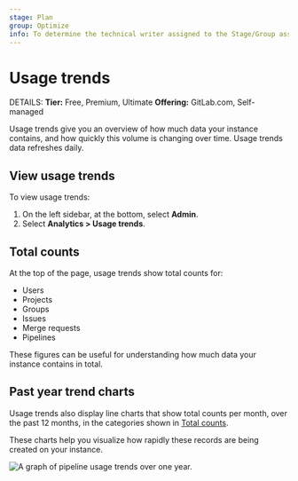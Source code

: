 ```yaml
---
stage: Plan
group: Optimize
info: To determine the technical writer assigned to the Stage/Group associated with this page, see https://handbook.gitlab.com/handbook/product/ux/technical-writing/#assignments
---
```


# Usage trends

DETAILS:
**Tier:** Free, Premium, Ultimate
**Offering:** GitLab.com, Self-managed

Usage trends give you an overview of how much data your instance contains, and how quickly this volume is changing over time.
Usage trends data refreshes daily.

## View usage trends

To view usage trends:

1. On the left sidebar, at the bottom, select **Admin**.
1. Select **Analytics > Usage trends**.

## Total counts

At the top of the page, usage trends show total counts for:

- Users
- Projects
- Groups
- Issues
- Merge requests
- Pipelines

These figures can be useful for understanding how much data your instance contains in total.

## Past year trend charts

Usage trends also display line charts that show total counts per month, over the past 12 months,
in the categories shown in [Total counts](#total-counts).

These charts help you visualize how rapidly these records are being created on your instance.

![A graph of pipeline usage trends over one year.](img/instance_activity_pipelines_chart_v13_6_a.png)
